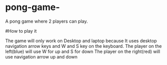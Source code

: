 # pong-game-
A pong game where 2 players can play.

#How to play it

The game will only work on Desktop and laptop because
It uses desktop navigation arrow keys and
W and S key on the keyboard.
The player on the left(blue) will use W for up and S for down
The player on the right(red) will use navigation arrow up and down
